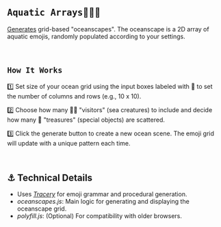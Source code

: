 ## <samp>Aquatic Arrays</samp>🪸🧜‍♀️
[Generates](https://dduyg.github.io/aquatic-arrays/) grid-based "oceanscapes". The oceanscape is a 2D array of aquatic emojis, randomly populated according to your settings.

<br>

## `How It Works`
1️⃣  Set size of your ocean grid using the input boxes labeled with 🌊 to set the number of columns and rows (e.g., 10 x 10).

2️⃣  Choose how many 🧜‍♀️ "visitors" (sea creatures) to include and decide how many 🐚 "treasures" (special objects) are scattered.

3️⃣  Click the generate button to create a new ocean scene. The emoji grid will update with a unique pattern each time.

<br>

## ⚓️ Technical Details
- Uses [*Tracery*](https://github.com/galaxykate/tracery) for emoji grammar and procedural generation.
- *oceanscapes.js*: Main logic for generating and displaying the oceanscape grid.
- *polyfill.js*: (Optional) For compatibility with older browsers.
